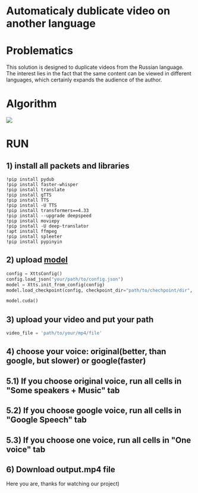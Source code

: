 # Automaticaly dublicate video on another language

# Problematics

This solution is designed to duplicate videos from the Russian language. The interest lies in the fact that the same content can be viewed in different languages, which certainly expands the audience of the author.

# Algorithm

![](https://i.imgur.com/RbkfcuZ.png)

# RUN

## 1) install all packets and libraries
```
!pip install pydub
!pip install faster-whisper
!pip install translate
!pip install gTTS
!pip install TTS
!pip install -U TTS
!pip install transformers==4.33
!pip install --upgrade deepspeed
!pip install moviepy
!pip install -U deep-translator
!apt install ffmpeg
!pip install spleeter
!pip install pypinyin
```
## 2) upload <a href="https://huggingface.co/coqui/XTTS-v2/tree/main">model</a>
```python
config = XttsConfig()
config.load_json("your/path/to/config.json")
model = Xtts.init_from_config(config)
model.load_checkpoint(config, checkpoint_dir="path/to/chechpoint/dir", use_deepspeed=True)

model.cuda()
```
## 3) upload your video and put your path
```python
video_file = 'path/to/your/mp4/file'
```
## 4) choose your voice: original(better, than google, but slower) or google(faster)
## 5.1) If you choose original voice, run all cells in "Some speakers + Music" tab
## 5.2) If you choose google voice, run all cells in "Google Speech" tab
## 5.3) If you choose one voice, run all cells in "One voice" tab
## 6) Download output.mp4 file

Here you are, thanks for watching our project)
